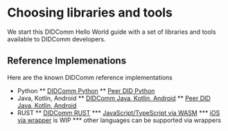 # Choosing libraries and tools

We start this DIDComm Hello World guide with a set of libraries and tools available to DIDComm developers.

## Reference Implemenations

Here are the known DIDComm reference implementations
* Python
** [DIDComm Python](https://github.com/sicpa-dlab/didcomm-python)
** [Peer DID Python](https://github.com/sicpa-dlab/peer-did-python)
* Java, Kotlin, Android 
** [DIDComm Java, Kotlin, Android](https://github.com/sicpa-dlab/didcomm-jvm)
** [Peer DID Java, Kotlin, Android](https://github.com/sicpa-dlab/peer-did-jvm)
* RUST
** [DIDComm RUST](https://github.com/sicpa-dlab/didcomm-rust)
*** [JavaScript/TypeScript via WASM](https://github.com/sicpa-dlab/didcomm-rust/tree/main/wasm)
*** [iOS via wrapper](https://github.com/sicpa-dlab/didcomm-rust/tree/main/wrappers/swift) is WIP
*** other languages can be supported via wrappers
